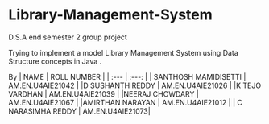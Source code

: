 # Library-Management-System

D.S.A end semester 2 group project

Trying to implement a model Library Management System using Data Structure concepts in Java .

By
| NAME | ROLL NUMBER |
| :--- | :---: |
| SANTHOSH MAMIDISETTI | AM.EN.U4AIE21042 |
|D SUSHANTH REDDY | AM.EN.U4AIE21026 |
|K TEJO VARDHAN | AM.EN.U4AIE21039 |
|NEERAJ CHOWDARY | AM.EN.U4AIE21067 |
|AMIRTHAN NARAYAN | AM.EN.U4AIE21012 |
| C NARASIMHA REDDY | AM.EN.U4AIE21073|
